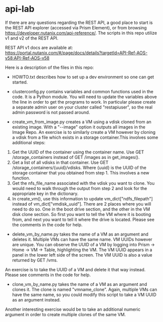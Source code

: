 # api-lab
If there are any questions regarding the REST API, a good place to start is the REST API explorer (accessed via Prism Element), or from browsing https://developer.nutanix.com/api-reference/. The scripts in this repo utilize v1 and v2 of the REST API.

REST API v1 docs are available at:
https://portal.nutanix.com/#/page/docs/details?targetId=API-Ref-AOS-v58:API-Ref-AOS-v58

Here is a description of the files in this repo:
* HOWTO.txt describes how to set up a dev environment so one can get started.


* clusterconfig.py contains variables and common functions used in the code. It is a Python module. You will need to update the variables above the line in order to get the programs to work. In particular please create a separate admin user on your cluster called "restapiuser", so the real admin password is not passed around.


* create_vm_from_image.py creates a VM using a vdisk cloned from an existing image. With a "--image" option it outputs all images in the Image Repo. An exercise is to similarly create a VM however by cloning a vdisk from a file which exists in a storage container.This involves some additional steps:
1. Get the UUID of the container using the container name. Use GET /storage_containers instead of GET /images as in get_images().
2. Get a list of all vdisks in that container. Use GET /storage_containers/{uuid}/vdisks. Where {uuid} is the UUID of the storage container that you obtained from step 1. This involves a new function.
3. Get the nfs_file_name associated with the vdisk you want to clone. You would need to walk through the output from step 2 and look for the appropriate key in the dictionary.
4. In create_vm(), use this information to update vm_dict["ndfs_filepath"] instead of vm_dict["vmdisk_uuid"]. There are 2 places where you will need to do so. One in the boot drive section, and the other in the VM disk clone section. So first you want to tell the VM where it is booting from, and next you want to tell it where the drive is located. Please see the comments in the code for help.

* delete_vm_by_name.py takes the name of a VM as an argument and deletes it. Multiple VMs can have the same name. VM UUIDs however are unique. You can observe the UUID of a VM by logging into Prism -> Home -> VM -> Table, highlighting the VM. The VM UUID appears in a panel in the lower left side of the screen. The VM UUID is also a value returned by GET /vms.

An exercise is to take the UUID of a VM and delete it that way instead. Please see comments in the code for help.

* clone_vm_by_name.py takes the name of a VM as an argument and clones it. The clone is named "vmname_clone". Again, multiple VMs can have the same name, so you could modify this script to take a VM UUID as an argument instead.

Another interesting exercise would be to take an additional numeric argument in order to create multiple clones of the same VM.


